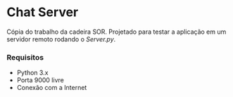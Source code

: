 # Chat Server

Cópia do trabalho da cadeira SOR. Projetado para testar a aplicação em um servidor remoto rodando o _Server.py_.

### Requisitos

* Python 3.x
* Porta 9000 livre
* Conexão com a Internet
